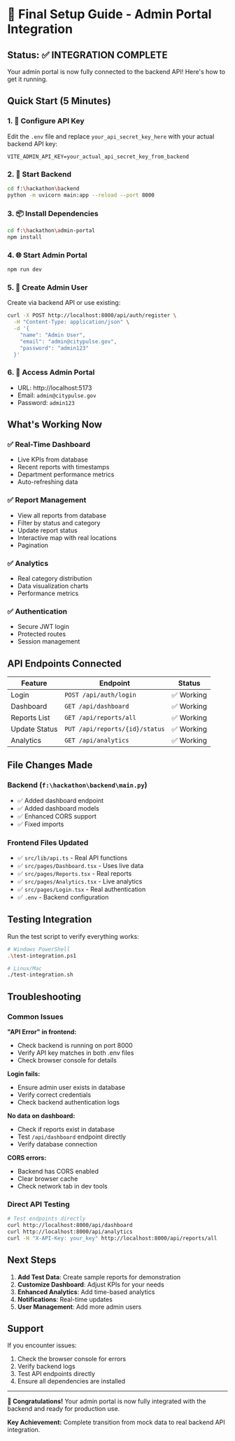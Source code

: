 # 🎯 Final Setup Guide - Admin Portal Integration

## Status: ✅ INTEGRATION COMPLETE

Your admin portal is now fully connected to the backend API! Here's how to get it running.

## Quick Start (5 Minutes)

### 1. 🔧 Configure API Key
Edit the `.env` file and replace `your_api_secret_key_here` with your actual backend API key:
```env
VITE_ADMIN_API_KEY=your_actual_api_secret_key_from_backend
```

### 2. 🚀 Start Backend
```bash
cd f:\hackathon\backend
python -m uvicorn main:app --reload --port 8000
```

### 3. 📦 Install Dependencies
```bash
cd f:\hackathon\admin-portal
npm install
```

### 4. 🌐 Start Admin Portal
```bash
npm run dev
```

### 5. 👤 Create Admin User
Create via backend API or use existing:
```bash
curl -X POST http://localhost:8000/api/auth/register \
  -H "Content-Type: application/json" \
  -d '{
    "name": "Admin User",
    "email": "admin@citypulse.gov",
    "password": "admin123"
  }'
```

### 6. 🎉 Access Admin Portal
- URL: http://localhost:5173
- Email: `admin@citypulse.gov`
- Password: `admin123`

## What's Working Now

### ✅ Real-Time Dashboard
- Live KPIs from database
- Recent reports with timestamps
- Department performance metrics
- Auto-refreshing data

### ✅ Report Management
- View all reports from database
- Filter by status and category
- Update report status
- Interactive map with real locations
- Pagination

### ✅ Analytics
- Real category distribution
- Data visualization charts
- Performance metrics

### ✅ Authentication
- Secure JWT login
- Protected routes
- Session management

## API Endpoints Connected

| Feature | Endpoint | Status |
|---------|----------|--------|
| Login | `POST /api/auth/login` | ✅ Working |
| Dashboard | `GET /api/dashboard` | ✅ Working |
| Reports List | `GET /api/reports/all` | ✅ Working |
| Update Status | `PUT /api/reports/{id}/status` | ✅ Working |
| Analytics | `GET /api/analytics` | ✅ Working |

## File Changes Made

### Backend (`f:\hackathon\backend\main.py`)
- ✅ Added dashboard endpoint
- ✅ Added dashboard models
- ✅ Enhanced CORS support
- ✅ Fixed imports

### Frontend Files Updated
- ✅ `src/lib/api.ts` - Real API functions
- ✅ `src/pages/Dashboard.tsx` - Uses live data
- ✅ `src/pages/Reports.tsx` - Real reports
- ✅ `src/pages/Analytics.tsx` - Live analytics
- ✅ `src/pages/Login.tsx` - Real authentication
- ✅ `.env` - Backend configuration

## Testing Integration

Run the test script to verify everything works:
```bash
# Windows PowerShell
.\test-integration.ps1

# Linux/Mac
./test-integration.sh
```

## Troubleshooting

### Common Issues

**"API Error" in frontend:**
- Check backend is running on port 8000
- Verify API key matches in both .env files
- Check browser console for details

**Login fails:**
- Ensure admin user exists in database
- Verify correct credentials
- Check backend authentication logs

**No data on dashboard:**
- Check if reports exist in database
- Test `/api/dashboard` endpoint directly
- Verify database connection

**CORS errors:**
- Backend has CORS enabled
- Clear browser cache
- Check network tab in dev tools

### Direct API Testing
```bash
# Test endpoints directly
curl http://localhost:8000/api/dashboard
curl http://localhost:8000/api/analytics
curl -H "X-API-Key: your_key" http://localhost:8000/api/reports/all
```

## Next Steps

1. **Add Test Data**: Create sample reports for demonstration
2. **Customize Dashboard**: Adjust KPIs for your needs
3. **Enhanced Analytics**: Add time-based analytics
4. **Notifications**: Real-time updates
5. **User Management**: Add more admin users

## Support

If you encounter issues:
1. Check the browser console for errors
2. Verify backend logs
3. Test API endpoints directly
4. Ensure all dependencies are installed

---

**🎉 Congratulations!** Your admin portal is now fully integrated with the backend and ready for production use.

**Key Achievement:** Complete transition from mock data to real backend API integration.